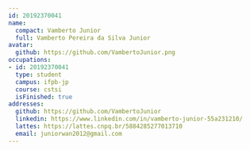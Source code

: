 ```yaml
---
id: 20192370041
name:
  compact: Vamberto Junior
  full: Vamberto Pereira da Silva Junior
avatar:
  github: https://github.com/VambertoJunior.png
occupations:
- id: 20192370041
  type: student
  campus: ifpb-jp
  course: cstsi
  isFinished: true
addresses:
  github: https://github.com/VambertoJunior
  linkedin: https://www.linkedin.com/in/vamberto-junior-55a231210/
  lattes: https://lattes.cnpq.br/5884285277013710
  email: juniorwan2012@gmail.com
---
```

